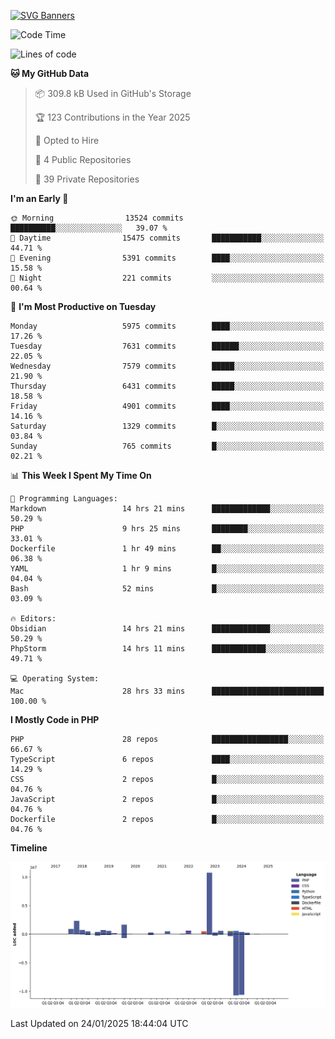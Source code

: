 [![SVG Banners](https://svg-banners.vercel.app/api?type=glitch&text1=Gere_Lajos%F0%9F%92%BB&width=800&height=400)](https://github.com/Akshay090/svg-banners)

<!--START_SECTION:waka-->
![Code Time](http://img.shields.io/badge/Code%20Time-2%2C118%20hrs%2014%20mins-blue)

![Lines of code](https://img.shields.io/badge/From%20Hello%20World%20I%27ve%20Written-22.7%20million%20lines%20of%20code-blue)

**🐱 My GitHub Data** 

> 📦 309.8 kB Used in GitHub's Storage 
 > 
> 🏆 123 Contributions in the Year 2025
 > 
> 💼 Opted to Hire
 > 
> 📜 4 Public Repositories 
 > 
> 🔑 39 Private Repositories 
 > 
**I'm an Early 🐤** 

```text
🌞 Morning                13524 commits       ██████████░░░░░░░░░░░░░░░   39.07 % 
🌆 Daytime                15475 commits       ███████████░░░░░░░░░░░░░░   44.71 % 
🌃 Evening                5391 commits        ████░░░░░░░░░░░░░░░░░░░░░   15.58 % 
🌙 Night                  221 commits         ░░░░░░░░░░░░░░░░░░░░░░░░░   00.64 % 
```
📅 **I'm Most Productive on Tuesday** 

```text
Monday                   5975 commits        ████░░░░░░░░░░░░░░░░░░░░░   17.26 % 
Tuesday                  7631 commits        ██████░░░░░░░░░░░░░░░░░░░   22.05 % 
Wednesday                7579 commits        █████░░░░░░░░░░░░░░░░░░░░   21.90 % 
Thursday                 6431 commits        █████░░░░░░░░░░░░░░░░░░░░   18.58 % 
Friday                   4901 commits        ████░░░░░░░░░░░░░░░░░░░░░   14.16 % 
Saturday                 1329 commits        █░░░░░░░░░░░░░░░░░░░░░░░░   03.84 % 
Sunday                   765 commits         █░░░░░░░░░░░░░░░░░░░░░░░░   02.21 % 
```


📊 **This Week I Spent My Time On** 

```text
💬 Programming Languages: 
Markdown                 14 hrs 21 mins      █████████████░░░░░░░░░░░░   50.29 % 
PHP                      9 hrs 25 mins       ████████░░░░░░░░░░░░░░░░░   33.01 % 
Dockerfile               1 hr 49 mins        ██░░░░░░░░░░░░░░░░░░░░░░░   06.38 % 
YAML                     1 hr 9 mins         █░░░░░░░░░░░░░░░░░░░░░░░░   04.04 % 
Bash                     52 mins             █░░░░░░░░░░░░░░░░░░░░░░░░   03.09 % 

🔥 Editors: 
Obsidian                 14 hrs 21 mins      █████████████░░░░░░░░░░░░   50.29 % 
PhpStorm                 14 hrs 11 mins      ████████████░░░░░░░░░░░░░   49.71 % 

💻 Operating System: 
Mac                      28 hrs 33 mins      █████████████████████████   100.00 % 
```

**I Mostly Code in PHP** 

```text
PHP                      28 repos            █████████████████░░░░░░░░   66.67 % 
TypeScript               6 repos             ████░░░░░░░░░░░░░░░░░░░░░   14.29 % 
CSS                      2 repos             █░░░░░░░░░░░░░░░░░░░░░░░░   04.76 % 
JavaScript               2 repos             █░░░░░░░░░░░░░░░░░░░░░░░░   04.76 % 
Dockerfile               2 repos             █░░░░░░░░░░░░░░░░░░░░░░░░   04.76 % 
```



**Timeline**

![Lines of Code chart](https://raw.githubusercontent.com/gere-lajos/gere-lajos/main/assets/bar_graph.png)


 Last Updated on 24/01/2025 18:44:04 UTC
<!--END_SECTION:waka-->
